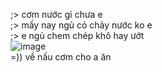 ;> cơm nước gì chưa e<br>
;> mấy nay ngủ có chảy nước ko e<br>
;> e ngủ chem chép khô hay ướt<br>
![image](https://github.com/user-attachments/assets/94f7b155-513c-4615-aa6a-69084906f00a)<br>
=)) về nấu cơm cho a ăn
